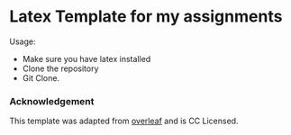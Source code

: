 Latex Template for my assignments
=======================

Usage: 

- Make sure you have latex installed
- Clone the repository
- Git Clone. 


### Acknowledgement 

This template was adapted from [overleaf](overleaf.com) and is CC Licensed. 
